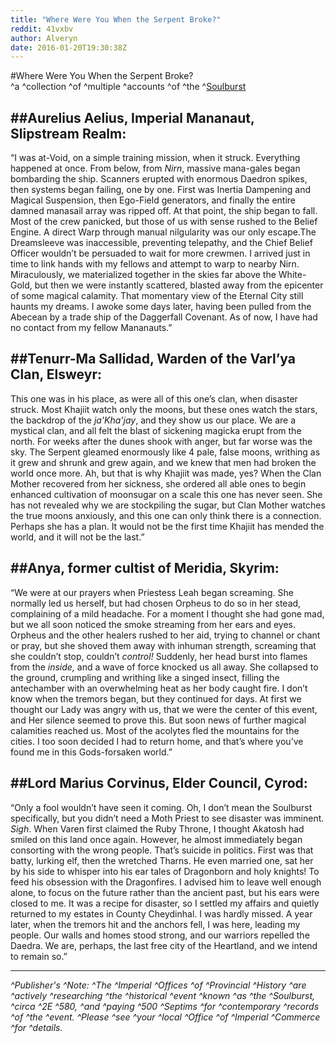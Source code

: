 ```yaml
---
title: "Where Were You When the Serpent Broke?"
reddit: 41vxbv
author: Alveryn
date: 2016-01-20T19:30:38Z
---
```


#Where Were You When the Serpent Broke?    
^a ^collection ^of ^multiple ^accounts ^of ^the ^[Soulburst](http://www.uesp.net/wiki/Lore:Soulburst)    




##Aurelius Aelius, Imperial Mananaut, Slipstream Realm:
---  
“I was at-Void, on a simple training mission, when it struck. Everything happened at once. From below, from *Nirn*, massive mana-gales began bombarding the ship. Scanners erupted with enormous Daedron spikes, then systems began failing, one by one. First was Inertia Dampening and Magical Suspension, then Ego-Field generators, and finally the entire damned manasail array was ripped off. At that point, the ship began to fall. Most of the crew panicked, but those of us with sense rushed to the Belief Engine. A direct Warp through manual nilgularity was our only escape.The Dreamsleeve was inaccessible, preventing telepathy, and the Chief Belief Officer wouldn’t be persuaded to wait for more crewmen. I arrived just in time to link hands with my fellows and attempt to warp to nearby Nirn. Miraculously, we materialized together in the skies far above the White-Gold, but then we were instantly scattered, blasted away from the epicenter of some magical calamity. That momentary view of the Eternal City still haunts my dreams. I awoke some days later, having been pulled from the Abecean by a trade ship of the Daggerfall Covenant. As of now, I have had no contact from my fellow Mananauts.”     

##Tenurr-Ma Sallidad, Warden of the Varl’ya Clan, Elsweyr:
---    
This one was in his place, as were all of this one’s clan, when disaster struck. Most Khajiit watch only the moons, but these ones watch the stars, the backdrop of the *ja'Kha'jay*, and they show us our place. We are a mystical clan, and all felt the blast of sickening magicka erupt from the north. For weeks after the dunes shook with anger, but far worse was the sky. The Serpent gleamed enormously like 4 pale, false moons, writhing as it grew and shrunk and grew again, and we knew that men had broken the world once more. Ah, but that is why Khajiit was made, yes? When the Clan Mother recovered from her sickness, she ordered all able ones to begin enhanced cultivation of moonsugar on a scale this one has never seen. She has not revealed why we are stockpiling the sugar, but Clan Mother watches the true moons anxiously, and this one can only think there is a connection. Perhaps she has a plan. It would not be the first time Khajiit has mended the world, and it will not be the last.”    

##Anya, former cultist of Meridia, Skyrim:
---   
“We were at our prayers when Priestess Leah began screaming. She normally led us herself, but had chosen Orpheus to do so in her stead, complaining of a mild headache. For a moment I  thought she had gone mad, but we all soon noticed the smoke streaming from her ears and eyes. Orpheus and the other healers rushed to her aid, trying to channel or chant or pray, but she shoved them away with inhuman strength, screaming that she couldn’t stop, couldn’t *control!* Suddenly, her head burst into flames from the *inside,* and a wave of force knocked us all away. She collapsed to the ground, crumpling and writhing like a singed insect, filling the antechamber with an overwhelming heat as her body caught fire. I don’t know when the tremors began, but they continued for days. At first we thought our Lady was angry with us, that we were the center of this event, and Her silence seemed to prove this. But soon news of further magical calamities reached us. Most of the acolytes fled the mountains for the cities. I too soon decided I had to return home, and that’s where you’ve found me in this Gods-forsaken world.”    


##Lord Marius Corvinus, Elder Council, Cyrod:
---    
“Only a fool wouldn’t have seen it coming. Oh, I don’t mean the Soulburst specifically, but you didn’t need a Moth Priest to see disaster was imminent. *Sigh*. When Varen first claimed the Ruby Throne, I thought Akatosh had smiled on this land once again. However, he almost immediately began consorting with the wrong people. That’s suicide in politics. First was that batty, lurking elf, then the wretched Tharns. He even married one, sat her by his side to whisper into his ear tales of Dragonborn and holy knights! To feed his obsession with the Dragonfires. I advised him to leave well enough alone, to focus on the future rather than the ancient past, but his ears were closed to me. It was a recipe for disaster, so I settled my affairs and quietly returned to my estates in County Cheydinhal. I was hardly missed. A year later, when the tremors hit and the anchors fell, I was here, leading my people. Our walls and homes stood strong, and our warriors repelled the Daedra. We are, perhaps, the last free city of the Heartland, and we intend to remain so.”

---




*^Publisher's ^Note: ^The ^Imperial ^Offices ^of ^Provincial ^History ^are ^actively ^researching ^the ^historical ^event ^known ^as ^the ^Soulburst, ^circa ^2E ^580, ^and ^paying ^500 ^Septims ^for ^contemporary ^records ^of ^the ^event. ^Please ^see ^your ^local ^Office ^of ^Imperial ^Commerce ^for ^details.*

